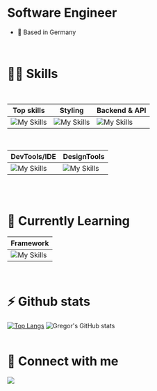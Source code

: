 <!-- 
[![Readme Card](https://github-readme-stats.vercel.app/api/pin/?username=gregonnet&repo=ecommerce-admin-dashboard&theme=tokyonight)](https://github.com/gregonnet/ecommerce-admin-dashboard)
[![Readme Card](https://github-readme-stats.vercel.app/api/pin/?username=gregonnet&repo=codery-website&theme=tokyonight)](https://github.com/gregonnet/codery-website)
[![Readme Card](https://github-readme-stats.vercel.app/api/pin/?username=gregonnet&repo=humorHub-api&theme=tokyonight)](https://github.com/gregonnet/humorHub-api)
[![Readme Card](https://github-readme-stats.vercel.app/api/pin/?username=gregonnet&repo=ecommerce-geekstore&theme=tokyonight)](https://github.com/gregonnet/ecommerce-geekstore)
 -->

# Software Engineer

* 🏡 Based in Germany

<br>

 

# 💪🏻 Skills
<br>

|             Top skills            |               Styling             |              Backend & API          |
| --------------------------------- | --------------------------------- | ----------------------------------- |
|  ![My Skills](https://skillicons.dev/icons?i=angular,git,ts,dotnet)  |  ![My Skills](https://skillicons.dev/icons?i=sass,tailwind)  |  ![My Skills](https://skillicons.dev/icons?i=dotnet,cs,nodejs,nestjs)  |
<br>

|               DevTools/IDE             |              DesignTools          |
| -------------------------------------- | --------------------------------- |
|  ![My Skills](https://skillicons.dev/icons?i=rider,webstorm,vscode)  |  ![My Skills](https://skillicons.dev/icons?i=figma)  |

<br><br>

# 🧠 Currently Learning

|             Framework             |
| --------------------------------- |
|  ![My Skills](https://raw.githubusercontent.com/QwikDev/qwik/main/.github/assets/qwik-logo.svg)  |
<br>

# ⚡ Github stats

[![Top Langs](https://github-readme-stats.vercel.app/api/top-langs/?username=gregonnet&layout=donut&theme=tokyonight)](https://github.com/gregonnet/github-readme-stats)
![Gregor's GitHub stats](https://github-readme-stats.vercel.app/api?username=gregonnet&show_icons=true&theme=tokyonight)
<br><br>

# 🔌 Connect with me

[<img src="https://img.shields.io/badge/LinkedIn-0077B5?style=for-the-badge&logo=linkedin&logoColor=white" />](https://www.linkedin.com/in/gregor-woiwode-8a5b62164/)
<br><br>

<!--  [![My Skills](https://skillicons.dev/icons?i=js,ts,react,nextjs,mongodb,graphql,tailwind,styledcomponents,jest,azure,git,html,css,figma)](https://skillicons.dev)
 [![GitHub Streak](http://github-readme-streak-stats.herokuapp.com?user=gregonnet&border_radius=5)](https://git.io/streak-stats)
<br><br>
 -->
